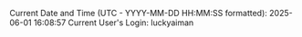Current Date and Time (UTC - YYYY-MM-DD HH:MM:SS formatted): 2025-06-01 16:08:57
Current User's Login: luckyaiman

